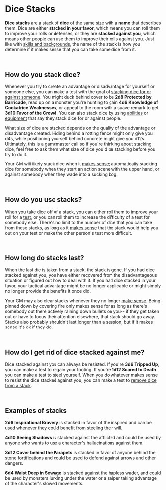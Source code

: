 # Dice Stacks

**Dice stacks** are a stack of **dice** of the same size with a **name** that describes them. Dice are either **stacked in your favor**, which means you can roll them to improve your rolls or defenses, or they are **stacked against you**, which means other people can use them to improve their rolls against you. Just like with [skills and backgrounds](../character/backgrounds.md), the name of the stack is how you determine if it makes sense that you can take some dice from it.

<br/>

## How do you stack dice?

Whenever you try to create an advantage or disadvantage for yourself or someone else, you can make a test with the goal of [stacking dice for or against someone](../gameplay/common_tests.md#stacking-dice-for-or-against-someone). You might duck behind cover to be **2d8 Protected by Barricade**, read up on a monster you're hunting to gain **4d6 Knowledge of Cockatrice Weaknesses**, or appeal to the room with a suave remark to get **3d10 Favor of the Crowd**. You can also stack dice by using [abilities](../character/abilities.md) or [equipment](../character/equipment.md) that say they stack dice for or against people.

What size of dice are stacked depends on the quality of the advantage or disadvantage created. Hiding behind a rotting fence might only give you d4s, while positioning yourself behind concrete might give you d12s. Ultimately, this is a gamemaster call so if you're thinking about stacking dice, feel free to ask them what size of dice you'd be stacking before you try to do it.

Your GM will likely stack dice when it [makes sense](../getting_started/index.md#narrative-truth); automatically stacking dice for somebody when they start an action scene with the upper hand, or against somebody when they wade into a sucking bog. 

<br/>

## How do you use stacks?

When you take dice off of a stack, you can either roll them to improve your roll for a [test](tests.md), or you can roll them to increase the difficulty of a test for somebody else. There's no limit to the number of dice that you can take from these stacks, as long as it [makes sense](../getting_started/index.md#narrative-truth) that the stack would help you out on your test or make the other person's test more difficult.

<br/>

## How long do stacks last?

When the last die is taken from a stack, the stack is gone. If you had dice stacked against you, you have either recovered from the disadvantageous situation or figured out how to deal with it. If you had dice stacked in your favor, your tactical advantage might be no longer applicable or might simply no longer provide the benefits it once did.

Your GM may also clear stacks whenever they no longer [make sense](../getting_started/index.md#narrative-truth). Being pinned down by covering fire only makes sense for as long as there's somebody out there actively raining down bullets on you-- if they get taken out or have to focus their attention elsewhere, that stack should go away. Stacks also probably shouldn't last longer than a session, but if it makes sense it's ok if they do.

<br/>

## How do I get rid of dice stacked against me?

Dice stacked against you can always be resisted. If you're **3d6 Tripped Up**, you can make a test to regain your footing. If you're **1d12 Scared to Death** you can make a test to steel yourself. When you do whatever makes sense to resist the dice stacked against you, you can make a test to [remove dice from a stack](../gameplay/common_tests.md#unstacking-dice).

<br/>

## Examples of stacks

**2d6 Inspirational Bravery** is stacked in favor of the inspired and can be used whenever they could benefit from steeling their will.

**4d10 Seeing Shadows** is stacked against the afflicted and could be used by anyone who wants to use a character's hallucinations against them.

**3d12 Cover behind the Parapets** is stacked in favor of anyone behind the stone fortifications and could be used to defend against arrows and other dangers.

**6d4 Waist Deep in Sewage** is stacked against the hapless wader, and could be used by monsters lurking under the water or a sniper taking advantage of the character's slowed movements.